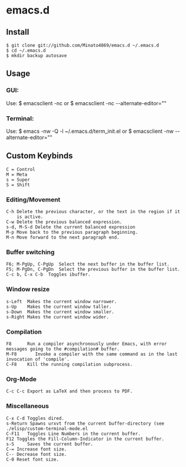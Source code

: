 # emacs.d

## Install 

	$ git clone git://github.com/Minato4869/emacs.d ~/.emacs.d
	$ cd ~/.emacs.d
	$ mkdir backup autosave

## Usage
### GUI:
Use:
	$ emacsclient -nc
	or
	$ emacsclient -nc --alternate-editor=""

### Terminal:
Use: 
	$ emacs -nw -Q -l ~/.emacs.d/term_init.el
   	or
	$ emacsclient -nw --alternate-editor=""

## Custom Keybinds
	C = Control
	M = Meta
	s = Super
	S = Shift
### Editing/Movement
	C-h	Delete the previous character, or the text in the region if it 
		is active. 
	C-w	Delete the previous balanced expression.
	s-d, M-S-d Delete the current balanced expression
    M-p	Move back to the previous paragraph beginning.
	M-n Move forward to the next paragraph end.
### Buffer switching
	F6; M-PgUp, C-PgUp	Select the next buffer in the buffer list.
	F5; M-PgDn, C-PgDn	Select the previous buffer in the buffer list.
    C-c b, C-x C-b  Toggles ibuffer.
### Window resize
	s-Left	Makes the current window narrower.
	s-Up	Makes the current window taller.	 
	s-Down  Makes the current window smaller.
	s-Right Makes the current window wider.
### Compilation
	F8		Run a compiler asynchronously under Emacs, with error 
	messages going to the #compilation# buffer.
	M-F8       Invoke a compiler with the same command as in the last
	invocation of 'compile'.
	C-F8	Kill the running compilation subprocess.
### Org-Mode
	C-c C-c Export as LaTeX and then process to PDF.
### Miscellaneous
	C-x C-d Toggles dired.
    s-Return Spawns urxvt from the current buffer-directory (see ./elisp/custom-terminal-mode.el 
    C-F11	Toggles Line Numbers in the current buffer.
	F12	Toggles the Fill-Column-Indicator in the current buffer.
	s-S 	Saves the current buffer.
	C-=	Increase font size.
	C--	Decrease font size.
	C-0	Reset font size.
